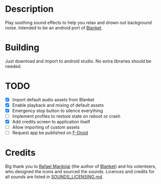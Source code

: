 # Description
Play soothing sound effects to help you relax and drown out background noise. Intended to be an android port of [Blanket](https://github.com/rafaelmardojai/blanket).

# Building
Just download and import to android studio. No extra libraries should be needed.

# TODO
- [X] Import default audio assets from Blanket
- [X] Enable playback and mixing of default assets
- [X] Emergency stop button to silence everything
- [ ] Implement profiles to restore state on reboot or crash
- [X] Add credits screen to application itself
- [ ] Allow importing of custom assets
- [ ] Request app be published on [F-Droid](https://f-droid.org/)

# Credits
Big thank you to [Rafael Mardojai](https://github.com/rafaelmardojai) (the author of [Blanket](https://github.com/rafaelmardojai/blanket)) and his volenteers, who designed the icons and sourced the sounds. Licences and credits for all sounds are listed in [SOUNDS_LICENSING.md](SOUNDS_LICENSING.md).


